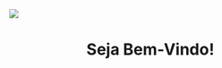 <img src="https://i.imgur.com/gGIcPAc.png">

<div id="banner" class="cycle-slideshow" data-cycle-slides="> div">
	<div id="b1">
		<span>
			<center><h1>Seja Bem-Vindo!</h1></center>
			<p></p>
		</span>
	</div>
	
</div>
